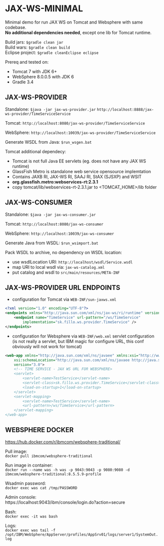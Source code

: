 # JAX-WS-MINIMAL

Minimal demo for run JAX WS on Tomcat and Websphere with same codebase.  
**No additional dependencies needed**, except one lib for Tomcat runtime.

Build jars: `$gradle clean jar`  
Build wars: `$gradle clean build`  
Eclipse project: `$gradle cleanEclipse eclipse`  

Prereq and tested on:
- Tomcat 7 with JDK 6+
- WebSphere 8.0.0.5 with JDK 6
- Gradle 3.4

## JAX-WS-PROVIDER

Standalone: `$java -jar jax-ws-provider.jar` `http://localhost:8888/jax-ws-provider/TimeServiceService`

Tomcat: `http://localhost:8080/jax-ws-provider/TimeServiceService`

WebSphere: `http://localhost:10039/jax-ws-provider/TimeServiceService`

Generate WSDL from Java: `$run_wsgen.bat`

Tomcat additional dependecy:
- Tomcat is not full Java EE servlets (eg. does not have any JAX WS runtime)
- GlassFish Metro is standalone web service opensource implemtation
- Contains JAXB RI, JAX-WS RI, SAAJ RI, StAX (SJSXP) and WSIT
- **org.glassfish.metro:webservices-rt:2.3.1**
- copy tomcat/lib/webservices-rt-2.3.1.jar to <TOMCAT_HOME>/lib folder

## JAX-WS-CONSUMER

Standalone: `$java -jar jax-ws-consumer.jar`

Tomcat: `http://localhost:8080/jax-ws-consumer`

WebSphere: `http://localhost:10039/jax-ws-consumer`

Generate Java from WSDL: `$run_wsimport.bat`

Pack WSDL to archive, no dependency on WSDL location:
- use wsdlLocation URI: `http://localhost/wsdl/Service.wsdl`
- map URI to local wsdl via: `jax-ws-catalog.xml`
- put catalog and wsdl to `src/main/resources/META-INF`

## JAX-WS-PROVIDER URL ENDPOINTS

- configuration for Tomcat via `WEB-INF/sun-jaxws.xml`
```xml
<?xml version="1.0" encoding="UTF-8"?>
<endpoints xmlns="http://java.sun.com/xml/ns/jax-ws/ri/runtime" version="2.0">
	<endpoint name="TimeService" url-pattern="/ws/TimeService"
		implementation="sk.fillo.ws.provider.TimeService" />
</endpoints>
```

- configuration for Websphere via `WEB-INF/web.xml` servlet configuration (is not really a servlet, but IBM magic for configure URL, this conf obviously will not work for tomcat)
```xml
<web-app xmlns="http://java.sun.com/xml/ns/javaee" xmlns:xsi="http://www.w3.org/2001/XMLSchema-instance"
	xsi:schemaLocation="http://java.sun.com/xml/ns/javaee http://java.sun.com/xml/ns/javaee/web-app_3_0.xsd"
	version="3.0">
	<!-- TIME SERVICE - JAX WS URL FOR WEBSPHERE>
	<servlet>
		<servlet-name>TestService</servlet-name>
		<servlet-class>sk.fillo.ws.provider.TimeService</servlet-class>
		<load-on-startup>1</load-on-startup>
	</servlet>
	<servlet-mapping>
		<servlet-name>TestService</servlet-name>
		<url-pattern>/ws/TimeService</url-pattern>
	</servlet-mapping>
</web-app>
```

## WEBSPHERE DOCKER
https://hub.docker.com/r/ibmcom/websphere-traditional/

Pull image:  
`docker pull ibmcom/websphere-traditional`

Run image in container:  
`docker run --name was -h was -p 9043:9043 -p 9080:9080 -d ibmcom/websphere-traditional:8.5.5.9-profile`

Wsadmin password:  
`docker exec was cat /tmp/PASSWORD`

Admin console:  
https://localhost:9043/ibm/console/login.do?action=secure

Bash:  
`docker exec -it was bash`

Logs:  
`docker exec was tail -f /opt/IBM/WebSphere/AppServer/profiles/AppSrv01/logs/server1/SystemOut.log`

